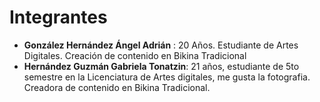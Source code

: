 # Integrantes
- **González Hernández Ángel Adrián** : 20 Años. Estudiante de Artes Digitales. Creación de contenido en Bikina Tradicional
- **Hernández Guzmán Gabriela Tonatzin**: 21 años, estudiante de 5to semestre en la Licenciatura de Artes digitales, me gusta la fotografia. Creadora de contenido en Bikina Tradicional.